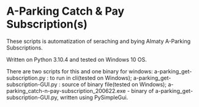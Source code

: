 # A-Parking Catch & Pay Subscription(s)

These scripts is automatization of seraching and bying Almaty A-Parking Subscriptions.

Written on Python 3.10.4 and tested on Windows 10 OS.

There are two scripts for this and one binary for windows:
a-parking_get-subscription.py : to run in cli(tested on Windows);
a-parking_get-subscription-GUI.py : source of binary file(tested on Windows);
a-parking_catch-n-pay-subscription_200622.exe - binary of a-parking_get-subscription-GUI.py, written using PySimpleGui.
